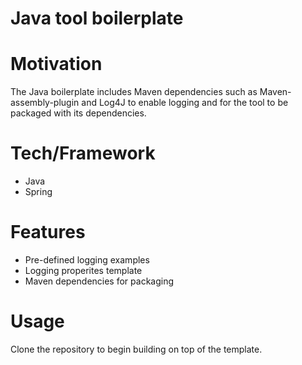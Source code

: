 
# Java tool boilerplate


# Motivation
The Java boilerplate includes Maven dependencies such as Maven-assembly-plugin and Log4J to enable logging and for the tool to be packaged with its dependencies.

# Tech/Framework
<ul>
  <li>Java</li>
  <li>Spring</li>
</ul>

# Features
<ul>
  <li>Pre-defined logging examples</li>
  <li>Logging properites template</li>
  <li>Maven dependencies for packaging</li>
</ul>

# Usage
Clone the repository to begin building on top of the template.
